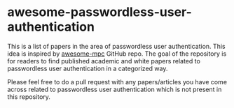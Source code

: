 # awesome-passwordless-user-authentication

This is a list of papers in the area of passwordless user authentication. This idea is inspired by [awesome-mpc](https://github.com/rdragos/awesome-mpc) GitHub repo. 
The goal of the repository is for readers to find published academic and white papers related to passwordless user authentication in a categorized way.


Please feel free to do a pull request with any papers/articles you have come across related to passwordless user authentication which is not present in this repository. 
